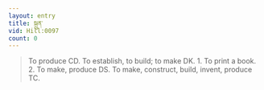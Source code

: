 ```yaml
---
layout: entry
title: སྐྲུན་
vid: Hill:0097
count: 0
---
```

> To produce CD\. To establish, to build; to make DK\. 1\. To print a book\. 2\. To make, produce DS\. To make, construct, build, invent, produce TC\.


